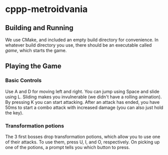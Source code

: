 # cppp-metroidvania
## Building and Running
We use CMake, and included an empty build directory for convenience.
In whatever build directory you use, there should be an executable called *game*, which starts the game.

## Playing the Game
### Basic Controls
Use A and D for moving left and right.
You can jump using Space and slide using L.
Sliding makes you invulnerable (we didn't have a rolling animation).
By pressing K you can start attacking.
After an attack has ended, you have 50ms to start a combo attack with increased damage (you can also just hold the key).

### Transformation potions
The 3 first bosses drop transformation potions, which allow you to use one of their attacks.
To use them, press U, I, and O, respectively.
On picking up one of the potions, a prompt tells you which button to press.
